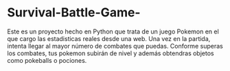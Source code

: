 # Survival-Battle-Game-
Este es un proyecto hecho en Python que trata de un juego Pokemon en el que cargo las estadisticas reales desde una web. Una vez en la partida, intenta llegar al mayor número de combates que puedas. Conforme superas los combates, tus pokemon subirán de nivel y además obtendras objetos como pokeballs o pociones.
